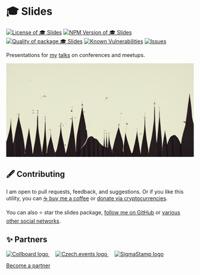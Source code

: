 # 🎓 Slides

<!--Badges-->
<!--⚠️WARNING: This section was generated by https://github.com/hejny/batch-project-editor/blob/main/src/workflows/800-badges/badges.ts so every manual change will be overwritten.-->


[![License of 🎓 Slides](https://img.shields.io/github/license/hejny/slides.svg?style=flat)](https://github.com/hejny/slides/blob/master/LICENSE)
[![NPM Version of 🎓 Slides](https://badge.fury.io/js/slides.svg)](https://www.npmjs.com/package/slides)
[![Quality of package 🎓 Slides](https://packagequality.com/shield/slides.svg)](https://packagequality.com/#?package=slides)
[![Known Vulnerabilities](https://snyk.io/test/github/hejny/slides/badge.svg)](https://snyk.io/test/github/hejny/slides)
[![Issues](https://img.shields.io/github/issues/hejny/slides.svg?style=flat)](https://github.com/hejny/slides/issues)

<!--/Badges-->

Presentations for [my](pavolhejny.com) [talks](talks.pavolhejny.com) on conferences and meetups.





<!--Wallpaper-->
<!--⚠️WARNING: This section was generated by https://github.com/hejny/batch-project-editor/blob/main/src//workflows/315-ai-generated-wallpaper/4-aiGeneratedWallpaperUseInReadme.ts so every manual change will be overwritten.-->
![Wallpaper of 🎓 Slides](assets/ai/wallpaper/gallery/05721c1d-ab79-4a04-8a6e-7db211f485fb-0_0.png)
<!--/Wallpaper-->

<!--Contributing-->
<!--⚠️WARNING: This section was generated by https://github.com/hejny/batch-project-editor/blob/main/src/workflows/810-contributing/contributing.ts so every manual change will be overwritten.-->

## 🖋️ Contributing

I am open to pull requests, feedback, and suggestions. Or if you like this utility, you can [☕ buy me a coffee](https://www.buymeacoffee.com/hejny) or [donate via cryptocurrencies](https://github.com/hejny/hejny/blob/main/documents/crypto.md).

You can also ⭐ star the slides package, [follow me on GitHub](https://github.com/hejny) or [various other social networks](https://www.pavolhejny.com/contact/).

<!--/Contributing-->


<!--Partners-->
<!--⚠️WARNING: This section was generated by https://github.com/hejny/batch-project-editor/blob/main/src/workflows/820-partners/partners.ts so every manual change will be overwritten.-->

## ✨ Partners


<a href="https://collboard.com/">
  <img src="https://collboard.fra1.cdn.digitaloceanspaces.com/assets/18.12.1/logo-small.png" alt="Collboard logo" width="50"  />
</a>
&nbsp;&nbsp;&nbsp;
<a href="https://czech.events/">
  <img src="https://czech.events/design/logos/czech.events.transparent-logo.png" alt="Czech.events logo" width="50"  />
</a>
&nbsp;&nbsp;&nbsp;
<a href="https://sigmastamp.ml/">
  <img src="https://www.sigmastamp.ml/sigmastamp-logo.white.svg" alt="SigmaStamp logo" width="50"  />
</a>


[Become a partner](https://www.pavolhejny.com/contact/)

<!--/Partners-->